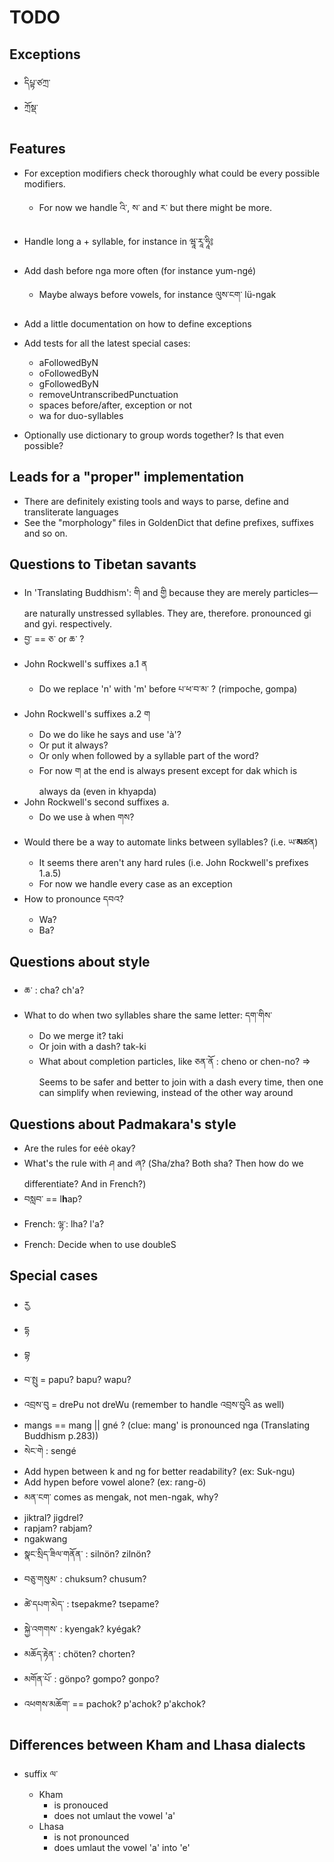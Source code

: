# TODO

## Exceptions
* དིཔྟ་ཙཀྲ་
* ཀྲོསྡ་

## Features
* For exception modifiers check thoroughly what could be every possible modifiers.
  * For now we handle འི་, ས་ and ར་ but there might be more.
* Handle long a + syllable, for instance in ཝཱ་རཱ་ཧཱི༔
* Add dash before nga more often (for instance yum-ngé)
  * Maybe always before vowels, for instance ལུས་ངག་ lü-ngak

* Add a little documentation on how to define exceptions
* Add tests for all the latest special cases:
  * aFollowedByN
  * oFollowedByN
  * gFollowedByN
  * removeUntranscribedPunctuation
  * spaces before/after, exception or not
  * wa for duo-syllables
* Optionally use dictionary to group words together? Is that even possible?

## Leads for a "proper" implementation
* There are definitely existing tools and ways to parse, define and transliterate languages
* See the "morphology" files in GoldenDict that define prefixes, suffixes and so on.

## Questions to Tibetan savants
* In 'Translating Buddhism':
  གི and གྱི because they are merely particles—are naturally unstressed syllables.
  They are, therefore. pronounced gi and gyi. respectively.
* བྱ་ == ཅ་ or ཆ་ ?
* John Rockwell's suffixes a.1 ན
  * Do we replace 'n' with 'm' before པ་ཕ་བ་མ་ ? (rimpoche, gompa)
* John Rockwell's suffixes a.2 ག
  * Do we do like he says and use 'à'?
  * Or put it always?
  * Or only when followed by a syllable part of the word?
  * For now ག at the end is always present except for dak which is always da (even in khyapda)
* John Rockwell's second suffixes a.
  * Do we use à when གས?
* Would there be a way to automate links between syllables? (i.e. ཡ་**མ**ཚན)
  * It seems there aren't any hard rules (i.e. John Rockwell's prefixes 1.a.5)
  * For now we handle every case as an exception
* How to pronounce དབའ?
  * Wa?
  * Ba?

## Questions about style
* ཆ་ : cha? ch'a?
* What to do when two syllables share the same letter: དག་གིས་
  * Do we merge it? taki
  * Or join with a dash? tak-ki
  * What about completion particles, like ཅན་ནོ : cheno or chen-no?
  => Seems to be safer and better to join with a dash every time, then one can simplify when reviewing, instead of the other way around

## Questions about Padmakara's style
* Are the rules for eéè okay?
* What's the rule with ཤ and ཞ? (Sha/zha? Both sha? Then how do we differentiate? And in French?)
* བསླབ་ == l**h**ap?
* French: ལྷ་: lha? l'a?
* French: Decide when to use doubleS

## Special cases
* རྱ
* དྷ
* བྷ
* བ་སྤུ = papu? bapu? wapu?
* འབྲས་བུ = drePu not dreWu (remember to handle འབྲས་བུའི as well)
* mangs == mang || gné ? (clue: mang' is pronounced nga (Translating Buddhism p.283))
* སེང་གེ : sengé
* Add hypen between k and ng for better readability? (ex: Suk-ngu)
* Add hypen before vowel alone? (ex: rang-ö)
* མན་ངག་ comes as mengak, not men-ngak, why?
* jiktral? jigdrel?
* rapjam? rabjam?
* ngakwang
* སྣང་སྲིད་ཟིལ་གནོན་ : silnön? zilnön?
* བཅུ་གསུམ་ : chuksum? chusum?
* ཚེ་དཔག་མེད་ : tsepakme? tsepame?
* སྐྱེ་འགགས་ : kyengak? kyégak?
* མཆོད་རྟེན་ : chöten? chorten?
* མགོན་པོ་ : gönpo? gompo? gonpo?
* འཕགས་མཆོག་ == pachok? p'achok? p'akchok?

## Differences between Kham and Lhasa dialects
* suffix ལ་
  * Kham
    * is pronouced
    * does not umlaut the vowel 'a'
  * Lhasa
    * is not pronounced
    * does umlaut the vowel 'a' into 'e'
